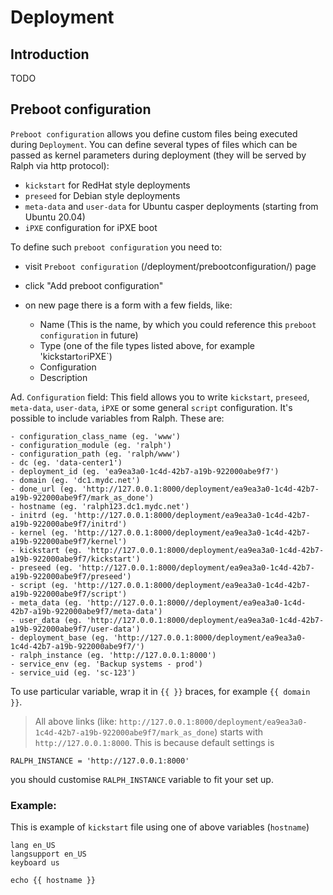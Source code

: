 # Deployment

## Introduction

TODO

## Preboot configuration

`Preboot configuration` allows you define custom files being executed during
`Deployment`. You can define several types of files which can be passed as
kernel parameters during deployment (they will be served by Ralph via http
protocol):

 - `kickstart` for RedHat style deployments
 - `preseed` for Debian style deployments
 - `meta-data` and `user-data` for Ubuntu casper deployments (starting from
Ubuntu 20.04)
 - `iPXE` configuration for iPXE boot

To define such `preboot configuration` you need to:
- visit `Preboot configuration` (/deployment/prebootconfiguration/) page
- click "Add preboot configuration"
- on new page there is a form with a few fields, like:

    - Name (This is the name, by which you could reference this `preboot
      configuration` in future)
    - Type (one of the file types listed above, for example 'kickstart` or `iPXE`)
    - Configuration
    - Description


Ad. `Configuration` field:
This field allows you to write `kickstart`, `preseed`, `meta-data`, `user-data`, `iPXE` or some general `script` configuration.
It's possible to include variables from Ralph. These are:

    - configuration_class_name (eg. 'www')
    - configuration_module (eg. 'ralph')
    - configuration_path (eg. 'ralph/www')
    - dc (eg. 'data-center1')
    - deployment_id (eg. 'ea9ea3a0-1c4d-42b7-a19b-922000abe9f7')
    - domain (eg. 'dc1.mydc.net')
    - done_url (eg. 'http://127.0.0.1:8000/deployment/ea9ea3a0-1c4d-42b7-a19b-922000abe9f7/mark_as_done')
    - hostname (eg. 'ralph123.dc1.mydc.net')
    - initrd (eg. 'http://127.0.0.1:8000/deployment/ea9ea3a0-1c4d-42b7-a19b-922000abe9f7/initrd')
    - kernel (eg. 'http://127.0.0.1:8000/deployment/ea9ea3a0-1c4d-42b7-a19b-922000abe9f7/kernel')
    - kickstart (eg. 'http://127.0.0.1:8000/deployment/ea9ea3a0-1c4d-42b7-a19b-922000abe9f7/kickstart')
    - preseed (eg. 'http://127.0.0.1:8000/deployment/ea9ea3a0-1c4d-42b7-a19b-922000abe9f7/preseed')
    - script (eg. 'http://127.0.0.1:8000/deployment/ea9ea3a0-1c4d-42b7-a19b-922000abe9f7/script')
    - meta_data (eg. 'http://127.0.0.1:8000//deployment/ea9ea3a0-1c4d-42b7-a19b-922000abe9f7/meta-data')
    - user_data (eg. 'http://127.0.0.1:8000/deployment/ea9ea3a0-1c4d-42b7-a19b-922000abe9f7/user-data')
    - deployment_base (eg. 'http://127.0.0.1:8000/deployment/ea9ea3a0-1c4d-42b7-a19b-922000abe9f7/')
    - ralph_instance (eg. 'http://127.0.0.1:8000')
    - service_env (eg. 'Backup systems - prod')
    - service_uid (eg. 'sc-123')

To use particular variable, wrap it in `{{ }}` braces, for example `{{ domain }}`.


> All above links (like: `http://127.0.0.1:8000/deployment/ea9ea3a0-1c4d-42b7-a19b-922000abe9f7/mark_as_done`) starts with `http://127.0.0.1:8000`. This is because default settings is
```
RALPH_INSTANCE = 'http://127.0.0.1:8000'
```
you should customise `RALPH_INSTANCE` variable to fit your set up.


### Example:

This is example of `kickstart` file using one of above variables (`hostname`)
```
lang en_US
langsupport en_US
keyboard us

echo {{ hostname }}
```
